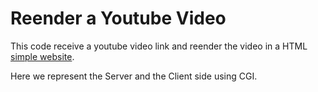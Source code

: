 # Reender a Youtube Video

This code receive a youtube video link and reender the video in a HTML [simple website](http://ada.uprrp.edu/~bcolon/tareasCyber/tarea1/clientYoutube.html).

Here we represent the Server and the Client side using CGI.


